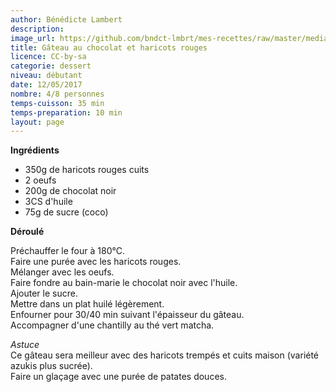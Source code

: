 ```yaml
---
author: Bénédicte Lambert
description: 
image_url: https://github.com/bndct-lmbrt/mes-recettes/raw/master/medias/gateau-choc-haricots.jpg
title: Gâteau au chocolat et haricots rouges
licence: CC-by-sa
categorie: dessert
niveau: débutant
date: 12/05/2017
nombre: 4/8 personnes
temps-cuisson: 35 min
temps-preparation: 10 min
layout: page
---
```



**Ingrédients**  
 

* 350g de haricots rouges cuits
* 2 oeufs  
* 200g de chocolat noir
* 3CS d'huile 
* 75g de sucre (coco)


**Déroulé**

Préchauffer le four à 180°C.  
Faire une purée avec les haricots rouges.  
Mélanger avec les oeufs.  
Faire fondre au bain-marie le chocolat noir avec l'huile.  
Ajouter le sucre.  
Mettre dans un plat huilé légèrement.  
Enfourner pour 30/40 min suivant l'épaisseur du gâteau.  
Accompagner d'une chantilly au thé vert matcha.  

*Astuce*  
Ce gâteau sera meilleur avec des haricots trempés et cuits maison (variété azukis plus sucrée).   
Faire un glaçage avec une purée de patates douces.  


